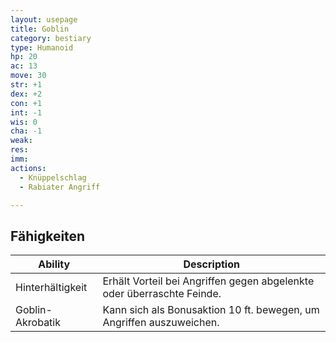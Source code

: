 ```yaml
---
layout: usepage
title: Goblin
category: bestiary
type: Humanoid
hp: 20
ac: 13
move: 30
str: +1
dex: +2
con: +1
int: -1
wis: 0
cha: -1
weak:
res:
imm:
actions:
  - Knüppelschlag
  - Rabiater Angriff

---
```


<!--more-->

## Fähigkeiten

| Ability          | Description                                                            |
|------------------|------------------------------------------------------------------------|
| Hinterhältigkeit | Erhält Vorteil bei Angriffen gegen abgelenkte oder überraschte Feinde. |
| Goblin-Akrobatik | Kann sich als Bonusaktion 10 ft. bewegen, um Angriffen auszuweichen.   |
